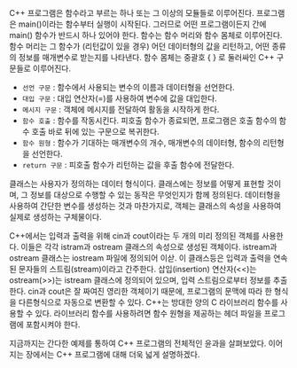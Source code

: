 C++ 프로그램은 함수라고 부르는 하나 또는 그 이상의 모듈들로 이루어진다. 프로그램은 main()이라는 함수부터 실행이 시작된다. 그러므로 어떤 프로그램이든지 간에 main() 함수가 반드시 하나 있어야 한다. 함수는 함수 머리와 함수 몸체로 이루어진다. 함수 머리는 그 함수가 (리턴값이 있을 경우) 어던 데이터형의 값을 리턴하고, 어떤 종류의 정보를 매개변수로 받는지를 나타낸다. 함수 몸체는 중괄호 { } 로 둘러싸인 C++ 구문들로 이루어진다.

* ```선언 구문``` : 함수에서 사용되는 변수의 이름과 데이터형을 선언한다.
* ```대입 구문``` : 대입 연산자(=)를 사용하여 변수에 값을 대입한다.
* ```메시지 구문``` : 객체에 메시지를 전달하여 활동을 시작하게 한다.
* ```함수 호출``` : 함수를 작동시킨다. 피호출 함수가 종료되면, 프로그램은 호출 함수의 함수 호출 바로 뒤에 있는 구문으로 복귀한다. 
* ```함수 원형``` : 함수가 기대하는 매개변수의 개수, 매개변수의 데이터형, 함수의 리턴형을 선언한다.
* ```return 구문``` : 피호출 함수가 리턴하는 값을 후출 함수에 전달한다.

클래스는 사용자가 정의하는 데이터 형식이다. 클래스에는 정보를 어떻게 표현할 것이며, 그 정보를 대상으로 수행할 수 있는 동작은 무엇인지가 함께 정의된다. 데이터형을 사용하여 간단한 변수를 생성하는 것과 마찬가지로, 객체는 클래스의 속성을 사용하여 실제로 생성하는 구체물이다. 

C++에서는 입력과 출력을 위해 cin과 cout이라는 두 개의 미리 정의된 객체를 사용한다. 이들은 각각 istram과 ostream 클래스의 속성으로 생성된 객체이다. istream과 ostream 클래스는 iostream 파일에 정의되어 이삳. 이 클래스등은 입력과 출력을 연속된 문자들의 스트림(stream)이라고 간주한다. 삽입(insertion) 연산자(<<)는 ostream(>>)는 istream 클래스에 정의되어 있으며, 입력 스트림으로부터 정보를 추출한다. cin과 cout은 잘 짜여진 영리한 객체이기 때문에, 프로그램의 문맥에 따라 한 형식을 다른형식으로 자동으로 변환할 수 있다. C++는 방대한 양의 C 라이브러리 함수를 사용할 수 있다. 라이브러리 함수를 사용하려면 함수 원형을 제공하는 헤더 파일을 프로그램에 포함시켜야 한다.

지금까지는 간다한 예제를 통하여 C++ 프로그램의 전체적인 윤과을 살펴보았다. 이어지는 장에서는 C++ 프로그램에 대해 더욱 넓게 설명하겠다. 